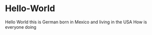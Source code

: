# Hello-World
Hello World this is German born in Mexico and living in the USA
How is everyone doing
